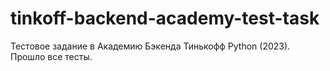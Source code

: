 # tinkoff-backend-academy-test-task
Тестовое задание в Академию Бэкенда Тинькофф Python (2023). Прошло все тесты.
